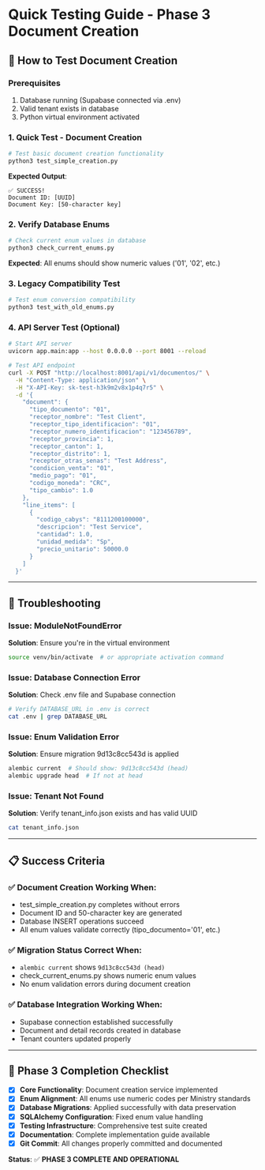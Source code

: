 # Quick Testing Guide - Phase 3 Document Creation

## 🚀 **How to Test Document Creation**

### **Prerequisites**
1. Database running (Supabase connected via .env)
2. Valid tenant exists in database
3. Python virtual environment activated

### **1. Quick Test - Document Creation**
```bash
# Test basic document creation functionality
python3 test_simple_creation.py
```

**Expected Output**:
```
✅ SUCCESS!
Document ID: [UUID]
Document Key: [50-character key]
```

### **2. Verify Database Enums**
```bash
# Check current enum values in database
python3 check_current_enums.py
```

**Expected**: All enums should show numeric values ('01', '02', etc.)

### **3. Legacy Compatibility Test**
```bash
# Test enum conversion compatibility
python3 test_with_old_enums.py
```

### **4. API Server Test** (Optional)
```bash
# Start API server
uvicorn app.main:app --host 0.0.0.0 --port 8001 --reload

# Test API endpoint
curl -X POST "http://localhost:8001/api/v1/documentos/" \
  -H "Content-Type: application/json" \
  -H "X-API-Key: sk-test-h3k9m2v8x1p4q7r5" \
  -d '{
    "document": {
      "tipo_documento": "01",
      "receptor_nombre": "Test Client",
      "receptor_tipo_identificacion": "01",
      "receptor_numero_identificacion": "123456789",
      "receptor_provincia": 1,
      "receptor_canton": 1,
      "receptor_distrito": 1,
      "receptor_otras_senas": "Test Address",
      "condicion_venta": "01",
      "medio_pago": "01",
      "codigo_moneda": "CRC",
      "tipo_cambio": 1.0
    },
    "line_items": [
      {
        "codigo_cabys": "8111200100000",
        "descripcion": "Test Service",
        "cantidad": 1.0,
        "unidad_medida": "Sp",
        "precio_unitario": 50000.0
      }
    ]
  }'
```

---

## 🔧 **Troubleshooting**

### **Issue: ModuleNotFoundError**
**Solution**: Ensure you're in the virtual environment
```bash
source venv/bin/activate  # or appropriate activation command
```

### **Issue: Database Connection Error**
**Solution**: Check .env file and Supabase connection
```bash
# Verify DATABASE_URL in .env is correct
cat .env | grep DATABASE_URL
```

### **Issue: Enum Validation Error**
**Solution**: Ensure migration 9d13c8cc543d is applied
```bash
alembic current  # Should show: 9d13c8cc543d (head)
alembic upgrade head  # If not at head
```

### **Issue: Tenant Not Found**
**Solution**: Verify tenant_info.json exists and has valid UUID
```bash
cat tenant_info.json
```

---

## 📋 **Success Criteria**

### **✅ Document Creation Working When:**
- test_simple_creation.py completes without errors
- Document ID and 50-character key are generated
- Database INSERT operations succeed
- All enum values validate correctly (tipo_documento='01', etc.)

### **✅ Migration Status Correct When:**
- `alembic current` shows `9d13c8cc543d (head)`
- check_current_enums.py shows numeric enum values
- No enum validation errors during document creation

### **✅ Database Integration Working When:**
- Supabase connection established successfully
- Document and detail records created in database
- Tenant counters updated properly

---

## 🎯 **Phase 3 Completion Checklist**

- [x] **Core Functionality**: Document creation service implemented
- [x] **Enum Alignment**: All enums use numeric codes per Ministry standards  
- [x] **Database Migrations**: Applied successfully with data preservation
- [x] **SQLAlchemy Configuration**: Fixed enum value handling
- [x] **Testing Infrastructure**: Comprehensive test suite created
- [x] **Documentation**: Complete implementation guide available
- [x] **Git Commit**: All changes properly committed and documented

**Status**: ✅ **PHASE 3 COMPLETE AND OPERATIONAL**
